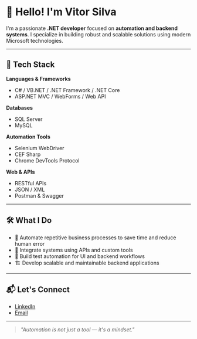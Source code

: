 # 👋 Hello! I'm Vitor Silva

I'm a passionate **.NET developer** focused on **automation and backend systems**. I specialize in building robust and scalable solutions using modern Microsoft technologies.

---

## 🚀 Tech Stack

**Languages & Frameworks**
- C# / VB.NET / .NET Framework / .NET Core
- ASP.NET MVC / WebForms / Web API

<!-- <img width="80" height="80" alt="imgDotNET" src="https://github.com/user-attachments/assets/a9d7f823-6176-48c5-bbee-e28185738bb0" /> -->

**Databases**
- SQL Server
- MySQL     
<!-- <img width="80" height="80" alt="imgSql" src="https://github.com/user-attachments/assets/d19c613e-5025-483b-9ac6-69433213fa50" /> -->

**Automation Tools**
- Selenium WebDriver
- CEF Sharp
- Chrome DevTools Protocol

**Web & APIs**
- RESTful APIs
- JSON / XML
- Postman & Swagger

---

## 🛠 What I Do

- 🤖 Automate repetitive business processes to save time and reduce human error  
- 🧩 Integrate systems using APIs and custom tools  
- 🧪 Build test automation for UI and backend workflows  
- 🏗 Develop scalable and maintainable backend applications

---
<!--
## 📂 Featured Projects

| Project | Description | Tech |
|--------|-------------|------|
| **AutoTaskBot** | Automates internal workflow with Selenium and DevTools | `.NET Core`, `Selenium`, `REST` |
| **WebSync API** | API for syncing data between platforms | `ASP.NET`, `SQL Server`, `Swagger` |
| **CEFMonitor** | Custom browser automation tool using CEF Sharp | `CEF Sharp`, `WinForms`, `VB.NET` |

---
-->
## 📬 Let's Connect

- [LinkedIn](https://www.linkedin.com/in/vitor-silva-10474a189/)  
- [Email](mailto:silva.vigabriel@gmail.com)  

---

> *"Automation is not just a tool — it's a mindset."*


